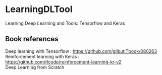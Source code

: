 # LearningDLTool
Learning Deep Learning and Tools: Tensorflow and Keras

## Book references
Deep learning with Tensorflow : https://github.com/gilbutITbook/080263 <br>
Reinforcement learning with Keras : https://github.com/rlcode/reinforcement-learning-kr-v2 <br>
Deep Learning from Scratch
